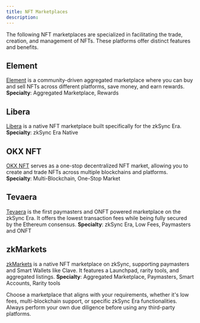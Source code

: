 ```yaml
---
title: NFT Marketplaces
description:
---
```


The following NFT marketplaces are specialized in facilitating the trade, creation, and
management of NFTs. These platforms offer distinct features and benefits.

## Element

[Element](https://element.market/) is a community-driven aggregated marketplace where you can
buy and sell NFTs across different platforms, save money, and earn rewards.
**Specialty**: Aggregated Marketplace, Rewards

## Libera

[Libera](https://libera.xyz/) is a native NFT marketplace built specifically for the
zkSync Era.
**Specialty**: zkSync Era Native

## OKX NFT

[OKX NFT](https://www.okx.com/web3/marketplace/nft) serves as a one-stop decentralized NFT
market, allowing you to create and trade NFTs across multiple blockchains and platforms.
**Specialty**: Multi-Blockchain, One-Stop Market

## Tevaera

[Tevaera](https://market.tevaera.com/) is the first paymasters and ONFT powered marketplace on
the zkSync Era. It offers the lowest transaction fees while being fully secured by the Ethereum consensus.
**Specialty**: zkSync Era, Low Fees, Paymasters and ONFT

## zkMarkets

[zkMarkets](https://www.zkmarkets.com/zksync-era) is a native NFT marketplace on zkSync,
supporting paymasters and Smart Wallets like Clave. It features a Launchpad, rarity tools,
and aggregated listings.
**Specialty**: Aggregated Marketplace, Paymasters, Smart Accounts, Rarity tools

Choose a marketplace that aligns with your requirements, whether it's low fees,
multi-blockchain support, or specific zkSync Era functionalities. Always perform your own due
diligence before using any third-party platforms.
